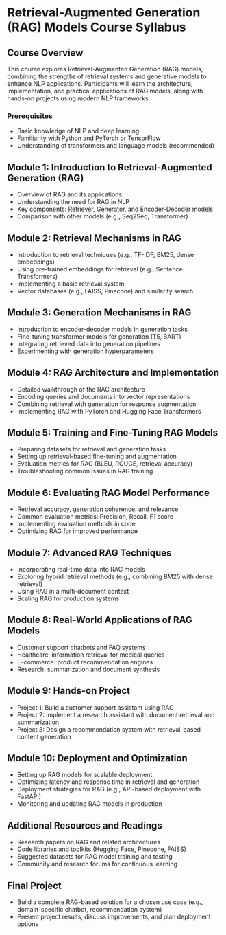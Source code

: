 
# Retrieval-Augmented Generation (RAG) Models Course Syllabus

## Course Overview
This course explores Retrieval-Augmented Generation (RAG) models, combining the strengths of retrieval systems and generative models to enhance NLP applications. Participants will learn the architecture, implementation, and practical applications of RAG models, along with hands-on projects using modern NLP frameworks.

### Prerequisites
- Basic knowledge of NLP and deep learning
- Familiarity with Python and PyTorch or TensorFlow
- Understanding of transformers and language models (recommended)

## Module 1: Introduction to Retrieval-Augmented Generation (RAG)
   - Overview of RAG and its applications
   - Understanding the need for RAG in NLP
   - Key components: Retriever, Generator, and Encoder-Decoder models
   - Comparison with other models (e.g., Seq2Seq, Transformer)

## Module 2: Retrieval Mechanisms in RAG
   - Introduction to retrieval techniques (e.g., TF-IDF, BM25, dense embeddings)
   - Using pre-trained embeddings for retrieval (e.g., Sentence Transformers)
   - Implementing a basic retrieval system
   - Vector databases (e.g., FAISS, Pinecone) and similarity search

## Module 3: Generation Mechanisms in RAG
   - Introduction to encoder-decoder models in generation tasks
   - Fine-tuning transformer models for generation (T5, BART)
   - Integrating retrieved data into generation pipelines
   - Experimenting with generation hyperparameters

## Module 4: RAG Architecture and Implementation
   - Detailed walkthrough of the RAG architecture
   - Encoding queries and documents into vector representations
   - Combining retrieval with generation for response augmentation
   - Implementing RAG with PyTorch and Hugging Face Transformers

## Module 5: Training and Fine-Tuning RAG Models
   - Preparing datasets for retrieval and generation tasks
   - Setting up retrieval-based fine-tuning and augmentation
   - Evaluation metrics for RAG (BLEU, ROUGE, retrieval accuracy)
   - Troubleshooting common issues in RAG training

## Module 6: Evaluating RAG Model Performance
   - Retrieval accuracy, generation coherence, and relevance
   - Common evaluation metrics: Precision, Recall, F1 score
   - Implementing evaluation methods in code
   - Optimizing RAG for improved performance

## Module 7: Advanced RAG Techniques
   - Incorporating real-time data into RAG models
   - Exploring hybrid retrieval methods (e.g., combining BM25 with dense retrieval)
   - Using RAG in a multi-document context
   - Scaling RAG for production systems

## Module 8: Real-World Applications of RAG Models
   - Customer support chatbots and FAQ systems
   - Healthcare: information retrieval for medical queries
   - E-commerce: product recommendation engines
   - Research: summarization and document synthesis

## Module 9: Hands-on Project
   - Project 1: Build a customer support assistant using RAG
   - Project 2: Implement a research assistant with document retrieval and summarization
   - Project 3: Design a recommendation system with retrieval-based content generation

## Module 10: Deployment and Optimization
   - Setting up RAG models for scalable deployment
   - Optimizing latency and response time in retrieval and generation
   - Deployment strategies for RAG (e.g., API-based deployment with FastAPI)
   - Monitoring and updating RAG models in production

## Additional Resources and Readings
   - Research papers on RAG and related architectures
   - Code libraries and toolkits (Hugging Face, Pinecone, FAISS)
   - Suggested datasets for RAG model training and testing
   - Community and research forums for continuous learning

## Final Project
   - Build a complete RAG-based solution for a chosen use case (e.g., domain-specific chatbot, recommendation system)
   - Present project results, discuss improvements, and plan deployment options
